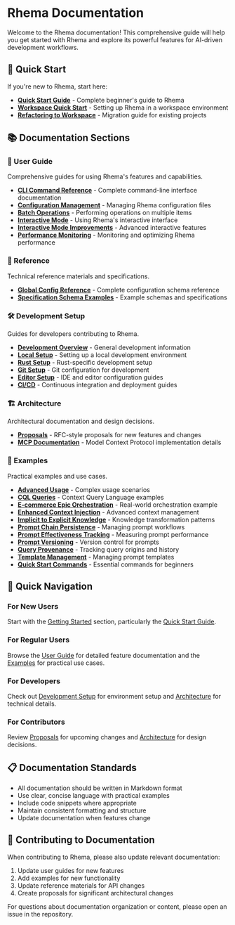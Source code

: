 # Rhema Documentation

Welcome to the Rhema documentation! This comprehensive guide will help you get started with Rhema and explore its powerful features for AI-driven development workflows.

## 🚀 Quick Start

If you're new to Rhema, start here:

- **[Quick Start Guide](getting-started/quick-start.md)** - Complete beginner's guide to Rhema
- **[Workspace Quick Start](getting-started/workspace-quick-start.md)** - Setting up Rhema in a workspace environment
- **[Refactoring to Workspace](getting-started/refactoring-to-workspace.md)** - Migration guide for existing projects

## 📚 Documentation Sections

### 👤 User Guide
Comprehensive guides for using Rhema's features and capabilities.

- **[CLI Command Reference](user-guide/cli-command-reference.md)** - Complete command-line interface documentation
- **[Configuration Management](user-guide/configuration-management.md)** - Managing Rhema configuration files
- **[Batch Operations](user-guide/batch-operations.md)** - Performing operations on multiple items
- **[Interactive Mode](user-guide/interactive-mode.md)** - Using Rhema's interactive interface
- **[Interactive Mode Improvements](user-guide/interactive-mode-improvements.md)** - Advanced interactive features
- **[Performance Monitoring](user-guide/performance-monitoring.md)** - Monitoring and optimizing Rhema performance

### 📖 Reference
Technical reference materials and specifications.

- **[Global Config Reference](reference/global-config-reference.md)** - Complete configuration schema reference
- **[Specification Schema Examples](reference/specification-schema-examples.md)** - Example schemas and specifications

### 🛠️ Development Setup
Guides for developers contributing to Rhema.

- **[Development Overview](development-setup/development.md)** - General development information
- **[Local Setup](development-setup/local-setup.md)** - Setting up a local development environment
- **[Rust Setup](development-setup/rust-setup.md)** - Rust-specific development setup
- **[Git Setup](development-setup/git-setup.md)** - Git configuration for development
- **[Editor Setup](development-setup/editor-setup/)** - IDE and editor configuration guides
- **[CI/CD](development-setup/cicd/)** - Continuous integration and deployment guides

### 🏗️ Architecture
Architectural documentation and design decisions.

- **[Proposals](architecture/proposals/)** - RFC-style proposals for new features and changes
- **[MCP Documentation](architecture/mcp/)** - Model Context Protocol implementation details

### 📝 Examples
Practical examples and use cases.

- **[Advanced Usage](examples/advanced-usage.md)** - Complex usage scenarios
- **[CQL Queries](examples/cql-queries.md)** - Context Query Language examples
- **[E-commerce Epic Orchestration](examples/ecommerce-epic-orchestration.md)** - Real-world orchestration example
- **[Enhanced Context Injection](examples/enhanced-context-injection.md)** - Advanced context management
- **[Implicit to Explicit Knowledge](examples/implicit-to-explicit-knowledge.md)** - Knowledge transformation patterns
- **[Prompt Chain Persistence](examples/prompt-chain-persistence.md)** - Managing prompt workflows
- **[Prompt Effectiveness Tracking](examples/prompt-effectiveness-tracking.md)** - Measuring prompt performance
- **[Prompt Versioning](examples/prompt-versioning.md)** - Version control for prompts
- **[Query Provenance](examples/query-provenance.md)** - Tracking query origins and history
- **[Template Management](examples/template-management.md)** - Managing prompt templates
- **[Quick Start Commands](examples/quick-start-commands.md)** - Essential commands for beginners

## 🎯 Quick Navigation

### For New Users
Start with the [Getting Started](getting-started/) section, particularly the [Quick Start Guide](getting-started/quick-start.md).

### For Regular Users
Browse the [User Guide](user-guide/) for detailed feature documentation and the [Examples](examples/) for practical use cases.

### For Developers
Check out [Development Setup](development-setup/) for environment setup and [Architecture](architecture/) for technical details.

### For Contributors
Review [Proposals](architecture/proposals/) for upcoming changes and [Architecture](architecture/) for design decisions.

## 📋 Documentation Standards

- All documentation should be written in Markdown format
- Use clear, concise language with practical examples
- Include code snippets where appropriate
- Maintain consistent formatting and structure
- Update documentation when features change

## 🤝 Contributing to Documentation

When contributing to Rhema, please also update relevant documentation:

1. Update user guides for new features
2. Add examples for new functionality
3. Update reference materials for API changes
4. Create proposals for significant architectural changes

For questions about documentation organization or content, please open an issue in the repository. 
